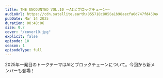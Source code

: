 ```yaml
---
title: THE UNCOUNTED VOL.10 〜AIとブロックチェーン〜
audioUrl: https://cdn.satellite.earth/855718c8056a1b98aecfa6d747fd450ee89c213279faba0aaed107fd8140aeae.wav
pubDate: Mar 14 2025
duration: 00:48:06
size: 0.7
cover: "/cover10.jpg"
explicit: false
episode: 10
season: 1
episodeType: full
---
```

2025年一発目のトークテーマはAIとブロックチェーンについて。今回から新メンバーも登場！
